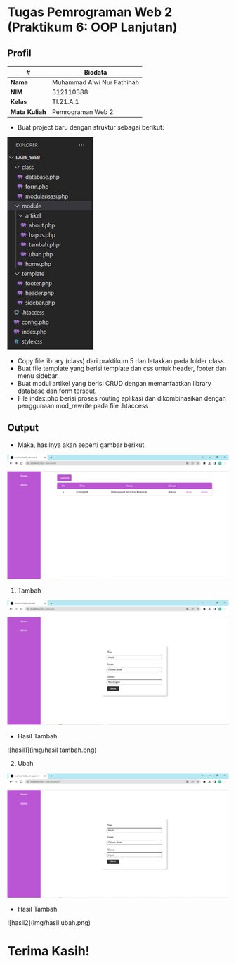 # Tugas Pemrograman Web 2 (Praktikum 6: OOP Lanjutan)
## Profil
| #               | Biodata                      |
| --------------- | ---------------------------- |
| **Nama**        | Muhammad Alwi Nur Fathihah   |
| **NIM**         | 312110388                    |
| **Kelas**       | TI.21.A.1                    |
| **Mata Kuliah** | Pemrograman Web 2            |

- Buat project baru dengan struktur sebagai berikut:

![STRUKTUR](img/struktur.png)

- Copy file library (class) dari praktikum 5 dan letakkan pada folder class.
- Buat file template yang berisi template dan css untuk header, footer dan menu sidebar.
- Buat modul artikel yang berisi CRUD dengan memanfaatkan library database dan form tersbut.
- File index.php berisi proses routing aplikasi dan dikombinasikan dengan penggunaan mod_rewrite pada file .htaccess

## Output
- Maka, hasilnya akan seperti gambar berikut.

![HOME](img/home.png)

1. Tambah

![ADD](img/add.png)

- Hasil Tambah

![hasil1](img/hasil tambah.png)

2. Ubah

![UBAH](img/ubah.png)

- Hasil Tambah

![hasil2](img/hasil ubah.png)

# Terima Kasih!